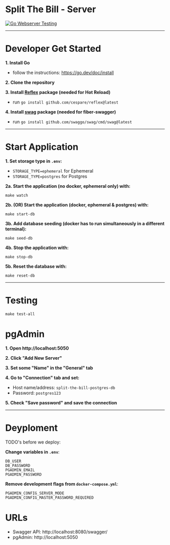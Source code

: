 # Split The Bill - Server

[![Go Webserver Testing](https://github.com/lab-64/split-the-bill-server/actions/workflows/go.yml/badge.svg)](https://github.com/lab-64/split-the-bill-server/actions/workflows/go.yml)

---
# Developer Get Started
**1. Install Go**
- follow the instructions: https://go.dev/doc/install

**2. Clone the repository**

**3. Install [Reflex](https://github.com/cespare/reflex) package (needed for Hot Reload)**
- run `go install github.com/cespare/reflex@latest`

**4. Install [swag](https://github.com/swaggo/swag) package (needed for fiber-swagger)**
- run `go install github.com/swaggo/swag/cmd/swag@latest`
---

# Start Application
**1. Set storage type in `.env`:**
- `STORAGE_TYPE=ephemeral` for Ephemeral
- `STORAGE_TYPE=postgres` for Postgres

**2a. Start the application (no docker, ephemeral only) with:**
```shell
make watch
```

**2b. (OR) Start the application (docker, ephemeral & postgres) with:**
```shell
make start-db
```

**3b. Add database seeding (docker has to run simultaneously in a different terminal):**
```shell
make seed-db
```

**4b. Stop the application with:**
```shell
make stop-db
```

**5b. Reset the database with:**
```shell
make reset-db
```


---
# Testing

```shell
make test-all
```

# pgAdmin

**1. Open http://localhost:5050**

**2. Click "Add New Server"**

**3. Set some "Name" in the "General" tab**

**4. Go to "Connection" tab and set:**
- Host name/address: `split-the-bill-postgres-db`
- Password: `postgres123`

**5. Check "Save password" and save the connection**

---

# Deyploment
TODO's before we deploy:

**Change variables in ```.env```**:
```
DB_USER
DB_PASSWORD
PGADMIN_EMAIL
PGADMIN_PASSWORD
```

**Remove development flags from ```docker-compose.yml```**:
```
PGADMIN_CONFIG_SERVER_MODE
PGADMIN_CONFIG_MASTER_PASSWORD_REQUIRED
```

# URLs

- Swagger API: http://localhost:8080/swagger/
- pgAdmin: http://localhost:5050